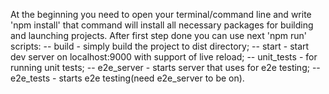 At the beginning you need to open your terminal/command line and write 'npm install' that command will install all necessary packages for building and launching projects.
 After first step done you can use next 'npm run' scripts:
 -- build - simply build the project to dist directory;
 -- start - start dev server on localhost:9000 with support of live reload;
 -- unit_tests - for running unit tests;
 -- e2e_server - starts server that uses for e2e testing;
 -- e2e_tests - starts e2e testing(need e2e_server to be on).